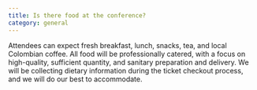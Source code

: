 ```yaml
---
title: Is there food at the conference?
category: general
---
```

Attendees can expect fresh breakfast, lunch, snacks, tea, and local Colombian coffee. All food will be professionally catered, with a focus on high-quality, sufficient quantity, and sanitary preparation and delivery. We will be collecting dietary information during the ticket checkout process, and we will do our best to accommodate.